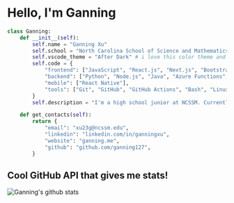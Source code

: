 # Hello, I'm Ganning

```py
class Ganning:
    def __init__(self):
        self.name = "Ganning Xu"
        self.school = "North Carolina School of Science and Mathematics"
        self.vscode_theme = "After Dark" # i love this color theme and thought it was important to mention :)
        self.code = {
            "frontend": ["JavaScript", "React.js", "Next.js", "Bootstrap", "Chakra UI", "Tailwind CSS", "HTML", "CSS", "Sass", "Redux"],
            "backend": ["Python", "Node.js", "Java", "Azure Functions", "PostgreSQL", "AWS Lambda", "C"],
            "mobile": ["React Native"],
            "tools": ["Git", "GitHub", "GitHub Actions", "Bash", "Linux"]
        }
        self.description = "I'm a high school junior at NCSSM. Currently, I'm working on an app that helps users track expiration dates for products!"

    def get_contacts(self):
        return {
            "email": "xu23g@ncssm.edu",
            "linkedin": "linkedin.com/in/ganningxu",
            "website": "ganning.me",
            "github": "github.com/ganning127",
        }

```

## Cool GitHub API that gives me stats!
<img alt="Ganning's github stats" src="https://github-readme-stats.vercel.app/api?username=ganning127&show_icons=true&theme=cobalt" >
